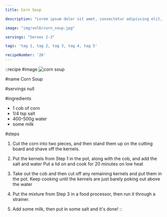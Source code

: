 ```yaml
---
title: Corn Soup

description: "Lorem ipsum dolor sit amet, consectetur adipiscing elit, sed do eiusmod tempor incididunt ut labore et dolore magna aliqua. Tincidunt eget nullam non nisi est sit amet facilisis."

image: "img/vol6/corn_soup.jpg"

servings: "Serves 2-3"

tags: 'tag 1, tag 2, tag 3, tag 4, tag 5'

recipeNumber: '26'
---
```


::recipe
#image
![corn soup](/img/vol6/corn_soup.jpg)

#name
Corn Soup

#servings
null

#ingredients
- 1 cob of corn
- 1/4 tsp salt
- 400-500g water
- some milk
         
#steps
1. Cut the corn into two pieces, and then stand them up on the cutting board and shave off the kernels.

2. Put the kernels from Step 1 in the pot, along with the cob, and add the salt and water Put a lid on and cook for 20 minutes on low heat

3. Take out the cob and then cut off any remaining kernels and put them in the pot. Keep cooking until the kernels are just barely poking out above the water

4. Put the mixture from Step 3 in a food processor, then run it through a strainer.

5. Add some milk, then put in some salt and it's done!
::